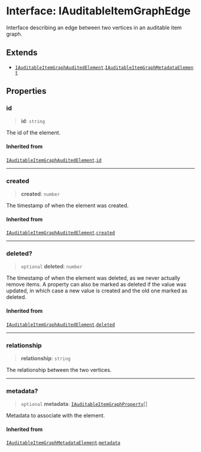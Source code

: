 # Interface: IAuditableItemGraphEdge

Interface describing an edge between two vertices in an auditable item graph.

## Extends

- [`IAuditableItemGraphAuditedElement`](IAuditableItemGraphAuditedElement.md).[`IAuditableItemGraphMetadataElement`](IAuditableItemGraphMetadataElement.md)

## Properties

### id

> **id**: `string`

The id of the element.

#### Inherited from

[`IAuditableItemGraphAuditedElement`](IAuditableItemGraphAuditedElement.md).[`id`](IAuditableItemGraphAuditedElement.md#id)

***

### created

> **created**: `number`

The timestamp of when the element was created.

#### Inherited from

[`IAuditableItemGraphAuditedElement`](IAuditableItemGraphAuditedElement.md).[`created`](IAuditableItemGraphAuditedElement.md#created)

***

### deleted?

> `optional` **deleted**: `number`

The timestamp of when the element was deleted, as we never actually remove items.
A property can also be marked as deleted if the value was updated, in which case
a new value is created and the old one marked as deleted.

#### Inherited from

[`IAuditableItemGraphAuditedElement`](IAuditableItemGraphAuditedElement.md).[`deleted`](IAuditableItemGraphAuditedElement.md#deleted)

***

### relationship

> **relationship**: `string`

The relationship between the two vertices.

***

### metadata?

> `optional` **metadata**: [`IAuditableItemGraphProperty`](IAuditableItemGraphProperty.md)[]

Metadata to associate with the element.

#### Inherited from

[`IAuditableItemGraphMetadataElement`](IAuditableItemGraphMetadataElement.md).[`metadata`](IAuditableItemGraphMetadataElement.md#metadata)
